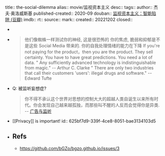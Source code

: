 title:: the-social-dilemma
alias:: movie/监视资本主义
desc:: 
tags:: 
author:: 杰夫·奥洛威斯基
published-created:: 2020-09
douban:: [监视资本主义：智能陷阱 (豆瓣)](https://movie.douban.com/subject/34960008/)
imdb:: 
rt:: 
source:: 
mark:: 
created:: 20221202
closed::

-
- > 他们像蜘蛛一样测试你的神经, 这是很恐怖的
  > 你的焦虑, 脆弱和抑郁是不是这些 Social Media 带来的. 
  > 你的自我处理情绪的能力在下降
  > If you're not paying for the product，then you are the product.
  > They sell certainty.
  > You have to have great predictions. You need a lot of data.
  > " Any sufficiently advanced technology is indistinguishable from magic." -- Arthur C. Clarke
  > " There are only two industries that call their customers 'users': illegal drugs and software." -- Edward Tufte
- Q: 被监听妄想症?
  > 你不得不承认这个世界对思想的控制大大的超越人类自诞生以来所有时代。你会发现自己越来越孤独，而那些叫不醒的人反而会觉得你是异类. -- [广告与监听](https://www.v2ex.com/t/799831)
- [[Privacy]] is important!
  id:: 625bf7d9-339f-4ce8-8051-bae3134103d5
- ## Refs
  - https://github.com/bGZo/bgzo.github.io/issues/3